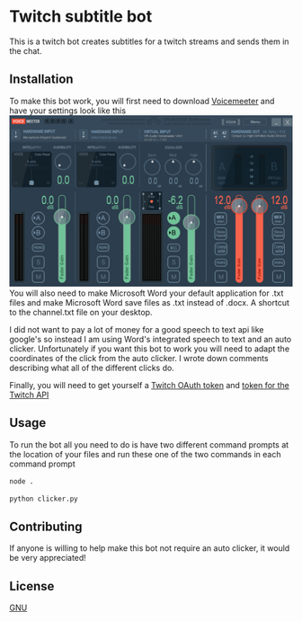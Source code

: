 # Twitch subtitle bot

This is a twitch bot creates subtitles for a twitch streams and sends them in the chat.

## Installation

To make this bot work, you will first need to download [Voicemeeter](https://vb-audio.com/Voicemeeter/) and have your settings look like this ![Screenshot](Voicemeeter.png)
You will also need to make Microsoft Word your default application for .txt files and make Microsoft Word save files as .txt instead of .docx. A shortcut to the channel.txt file on your desktop.

I did not want to pay a lot of money for a good speech to text api like google's so instead I am using Word's integrated speech to text and an auto clicker. Unfortunately if you want this bot to work you will need to adapt the coordinates of the click from the auto clicker. I wrote down comments describing what all of the different clicks do.

Finally, you will need to get yourself a [Twitch OAuth token](https://twitchapps.com/tmi/) and [token for the Twitch API](https://twitchtokengenerator.com/)

## Usage

To run the bot all you need to do is have two different command prompts at the location of your files and run these one of the two commands in each command prompt

```bash
node .
```

```bash
python clicker.py
```

## Contributing
If anyone is willing to help make this bot not require an auto clicker, it would be very appreciated!

## License
[GNU](https://choosealicense.com/licenses/gpl-3.0/)